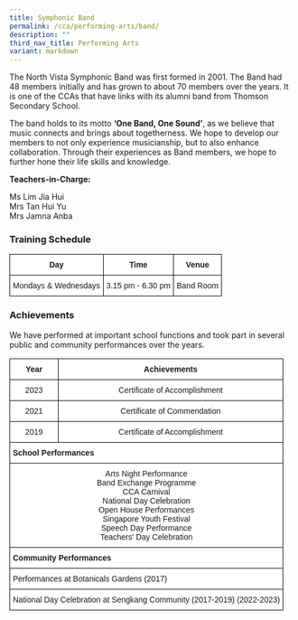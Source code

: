 ```yaml
---
title: Symphonic Band
permalink: /cca/performing-arts/band/
description: ""
third_nav_title: Performing Arts
variant: markdown
---
```

The North Vista Symphonic Band was first formed in 2001. The Band had 48 members initially and has grown to about 70 members over the years. It is one of the CCAs that have links with its alumni band from Thomson Secondary School.  

The band holds to its motto&nbsp;**‘One Band, One Sound’**, as we believe that music connects and brings about togetherness. We hope to develop our members to not only experience musicianship, but to also enhance collaboration. Through their experiences as Band members, we hope to further hone their life skills and knowledge.

**Teachers-in-Charge:**&nbsp;

Ms Lim Jia Hui <br>
Mrs Tan Hui Yu <br>
Mrs Jamna Anba <br>


  

### Training Schedule

<style type="text/css">
.tg  {border-collapse:collapse;border-spacing:0;}
.tg td{border-color:black;border-style:solid;border-width:1px;font-family:Arial, sans-serif;font-size:14px;
  overflow:hidden;padding:10px 5px;word-break:normal;}
.tg th{border-color:black;border-style:solid;border-width:1px;font-family:Arial, sans-serif;font-size:14px;
  font-weight:normal;overflow:hidden;padding:10px 5px;word-break:normal;}
.tg .tg-9hzb{background-color:#FFF;font-weight:bold;text-align:center;vertical-align:top}
.tg .tg-f4yw{background-color:#FFF;text-align:center;vertical-align:middle}
</style>
<table class="tg">
<thead>
  <tr>
    <th class="tg-9hzb">Day</th>
    <th class="tg-9hzb">Time</th>
    <th class="tg-9hzb">Venue</th>
  </tr>
</thead>
<tbody>
  <tr>
    <td class="tg-f4yw">Mondays &amp; Wednesdays</td>
    <td class="tg-f4yw">3.15 pm - 6.30 pm</td>
    <td class="tg-f4yw">Band Room</td>
  </tr>
</tbody>
</table>

### Achievements

We have performed at important school functions and took part in several public and community performances over the years.

<style type="text/css">
.tg  {border-collapse:collapse;border-spacing:0;}
.tg td{border-color:black;border-style:solid;border-width:1px;font-family:Arial, sans-serif;font-size:14px;
  overflow:hidden;padding:10px 5px;word-break:normal;}
.tg th{border-color:black;border-style:solid;border-width:1px;font-family:Arial, sans-serif;font-size:14px;
  font-weight:normal;overflow:hidden;padding:10px 5px;word-break:normal;}
.tg .tg-9hzb{background-color:#FFF;font-weight:bold;text-align:center;vertical-align:top}
.tg .tg-7yig{background-color:#FFF;text-align:center;vertical-align:top}
.tg .tg-dgl5{background-color:#FFF;font-weight:bold;text-align:left;vertical-align:top}
.tg .tg-ktyi{background-color:#FFF;text-align:left;vertical-align:top}
</style>
<table class="tg">
<thead>
  <tr>
    <th class="tg-9hzb">Year</th>
    <th class="tg-9hzb">Achievements</th>
  </tr>
</thead>
<tbody>
  <tr>
    <td class="tg-7yig"> 2023</td>
    <td class="tg-7yig">Certificate of Accomplishment</td>
  </tr>
  <tr>
    <td class="tg-7yig"> 2021</td>
    <td class="tg-7yig">Certificate of Commendation</td>
  </tr>
  <tr>
    <td class="tg-7yig">2019</td>
    <td class="tg-7yig">Certificate of Accomplishment</td>
  </tr>
  <tr>
    <td class="tg-dgl5" colspan="2">School Performances</td>
  </tr>
  <tr>
    <td class="tg-7yig" colspan="2">Arts Night Performance<br>Band Exchange Programme<br>CCA Carnival<br>National Day Celebration<br>Open House Performances<br>Singapore Youth Festival<br>Speech Day Performance<br>Teachers' Day Celebration<br></td>
  </tr>
  <tr>
    <td class="tg-dgl5" colspan="2">Community Performances</td>
  </tr>
  <tr>
    <td class="tg-ktyi" colspan="2">Performances at Botanicals Gardens (2017)</td>
  </tr>
  <tr>
    <td class="tg-ktyi" colspan="2">National Day Celebration at Sengkang Community (2017-2019) (2022-2023)</td>
  </tr>
</tbody>
</table>

